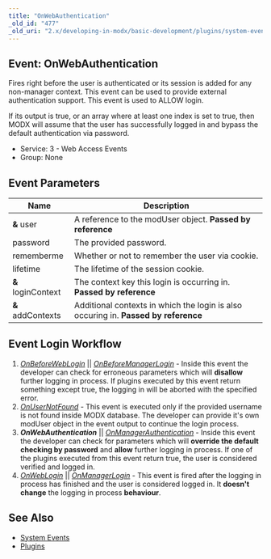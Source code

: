 ```yaml
---
title: "OnWebAuthentication"
_old_id: "477"
_old_uri: "2.x/developing-in-modx/basic-development/plugins/system-events/onwebauthentication"
---
```


## Event: OnWebAuthentication

Fires right before the user is authenticated or its session is added for any non-manager context. This event can be used to provide external authentication support. This event is used to ALLOW login.

If its output is true, or an array where at least one index is set to true, then MODX will assume that the user has successfully logged in and bypass the default authentication via password.

- Service: 3 - Web Access Events
- Group: None

## Event Parameters

| Name               | Description                                                                         |
| ------------------ | ----------------------------------------------------------------------------------- |
| **&** user         | A reference to the modUser object. **Passed by reference**                          |
| password           | The provided password.                                                              |
| rememberme         | Whether or not to remember the user via cookie.                                     |
| lifetime           | The lifetime of the session cookie.                                                 |
| **&** loginContext | The context key this login is occurring in. **Passed by reference**                 |
| **&** addContexts  | Additional contexts in which the login is also occuring in. **Passed by reference** |

## Event Login Workflow

1. _[_OnBeforeWebLogin_](extending-modx/plugins/system-events/onbeforeweblogin)_ || _[OnBeforeManagerLogin](extending-modx/plugins/system-events/onbeforemanagerlogin)_ - Inside this event the developer can check for erroneous parameters which will **disallow** further logging in process. If plugins executed by this event return something except true, the logging in will be aborted with the specified error.
2. _[OnUserNotFound](extending-modx/plugins/system-events/onusernotfound)_ - This event is executed only if the provided username is not found inside MODX database. The developer can provide it's own modUser object in the event output to continue the login process.
3. **_OnWebAuthentication_** || _[OnManagerAuthentication](extending-modx/plugins/system-events/onmanagerauthentication)_ - Inside this event the developer can check for parameters which will **override the default checking by password** and **allow** further logging in process. If one of the plugins executed from this event return true, the user is considered verified and logged in.
4. _[OnWebLogin](extending-modx/plugins/system-events/onweblogin)_ || _[OnManagerLogin](extending-modx/plugins/system-events/onmanagerlogin)_ - This event is fired after the logging in process has finished and the user is considered logged in. It **doesn't change** the logging in process **behaviour**.

## See Also

- [System Events](extending-modx/plugins/system-events "System Events")
- [Plugins](extending-modx/plugins "Plugins")
